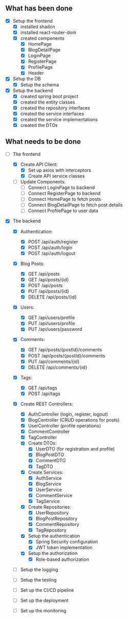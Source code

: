 ## What has been done

- [x] Setup the frontend
  - [x] installed shadcn
  - [x] installed react-router-dom
  - [x] created components
    - [x] HomePage
    - [x] BlogDetailPage
    - [x] LoginPage
    - [x] RegisterPage
    - [x] ProfilePage
    - [x] Header
- [x] Setup the DB
  - [x] Setup the schema
- [x] Setup the backend
  - [x] created spring boot project
  - [x] created the entity classes
  - [x] created the repository interfaces
  - [x] created the service interfaces
  - [x] created the service implementations
  - [x] created the DTOs

## What needs to be done

- [ ] The frontend

  - [x] Create API Client:
    - [x] Set up axios with interceptors
    - [x] Create API service classes
  - [ ] Update Components:
    - [ ] Connect LoginPage to backend
    - [ ] Connect RegisterPage to backend
    - [ ] Connect HomePage to fetch posts
    - [ ] Connect BlogDetailPage to fetch post details
    - [ ] Connect ProfilePage to user data

- [x] The backend

  - [x] Authentication:

    - [x] POST /api/auth/register
    - [x] POST /api/auth/login
    - [x] POST /api/auth/logout

  - [x] Blog Posts:

    - [x] GET /api/posts
    - [x] GET /api/posts/{id}
    - [x] POST /api/posts
    - [x] PUT /api/posts/{id}
    - [x] DELETE /api/posts/{id}

  - [x] Users:

    - [x] GET /api/users/profile
    - [x] PUT /api/users/profile
    - [x] PUT /api/users/password

  - [x] Comments:

    - [x] GET /api/posts/{postId}/comments
    - [x] POST /api/posts/{postId}/comments
    - [x] PUT /api/comments/{id}
    - [x] DELETE /api/comments/{id}

  - [x] Tags:

    - [x] GET /api/tags
    - [x] POST /api/tags

  - [x] Create REST Controllers:
    - [x] AuthController (login, register, logout)
    - [x] BlogController (CRUD operations for posts)
    - [x] UserController (profile operations)
    - [x] CommentController
    - [x] TagController
    - [x] Create DTOs:
      - [x] UserDTO (for registration and profile)
      - [x] BlogPostDTO
      - [x] CommentDTO
      - [x] TagDTO
    - [x] Create Services:
      - [x] AuthService
      - [x] BlogService
      - [x] UserService
      - [x] CommentService
      - [x] TagService
    - [x] Create Repositories:
      - [x] UserRepository
      - [x] BlogPostRepository
      - [x] CommentRepository
      - [x] TagRepository
    - [x] Setup the authentication
      - [x] Spring Security configuration
      - [x] JWT token implementation
    - [x] Setup the authorization
      - [x] Role-based authorization
  - [ ] Setup the logging
  - [ ] Setup the testing
  - [ ] Set up the CI/CD pipeline
  - [ ] Set up the deployment
  - [ ] Set up the monitoring

